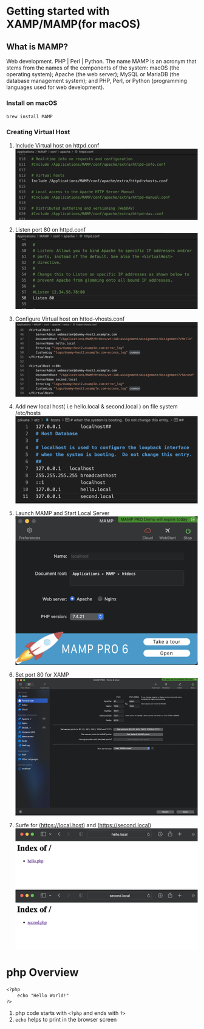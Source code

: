 # Getting started with XAMP/MAMP(for macOS)

## What is MAMP?

Web development. PHP | Perl | Python. The name MAMP is an acronym that stems from the names of the components of the system: macOS (the operating system); Apache (the web server); MySQL or MariaDB (the database management system); and PHP, Perl, or Python (programming languages used for web development).

### Install  on macOS
`brew install MAMP`

### Creating Virtual Host
1. Include Virtual host on httpd.conf
![screen sort](./images/configByIncludeVhosts.png)

1. Listen port 80 on httpd.conf
![screen sort](./images/listenPort80.png)

1. Configure Virtual host on httod-vhosts.conf
![screen sort](./images/createVhosts.png)

1. Add new local host( i.e hello.local & second.local ) on file system /etc/hosts
![screen sort](./images/includeVhost.png)

1. Launch MAMP and Start Local Server
![screen sort](./images/startMAMP.png)

1. Set port 80 for XAMP
![screen sort](./images/setMAMPport80.png)

1. Surfe for (https://local.host) and (https://second.local)
![screen sort](./images/hello.local.png)
![screen sort](./images/second.local.png)

# php Overview 
``` 
<?php
    echo "Hello World!" 
?>
```
1. php code starts with `<?php` and ends with `?>`
1. `echo` helps to print in the browser screen
